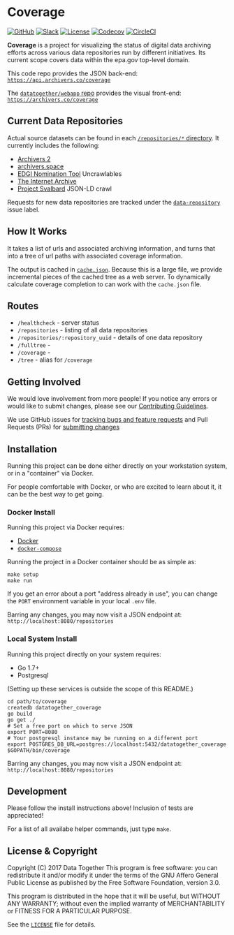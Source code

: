 # Coverage

[![GitHub](https://img.shields.io/badge/project-Data_Together-487b57.svg?style=flat-square)](http://github.com/datatogether)
[![Slack](https://img.shields.io/badge/slack-Archivers-b44e88.svg?style=flat-square)](https://archivers-slack.herokuapp.com/)
[![License](https://img.shields.io/github/license/datatogether/coverage.svg?style=flat-square)](./LICENSE)
[![Codecov](https://img.shields.io/codecov/c/github/datatogether/coverage.svg?style=flat-square)](https://codecov.io/gh/datatogether/coverage)
[![CircleCI](https://img.shields.io/circleci/project/github/datatogether/coverage.svg?style=flat-square)](https://circleci.com/gh/datatogether/coverage)

**Coverage** is a project for visualizing the status of digital data archiving efforts across various data repositories run by different initiatives. Its current scope covers data within the epa.gov top-level domain.

This code repo provides the JSON back-end: [`https://api.archivers.co/coverage`](https://api.archivers.co/coverage)

The [`datatogether/webapp` repo](https://github.com/datatogether/webapp) provides the visual front-end: [`https://archivers.co/coverage`](https://archivers.co/coverage)


## Current Data Repositories

Actual source datasets can be found in each [`/repositories/*` directory](/repositories). It currently includes the following:

  * [Archivers 2](https://alpha.archivers.space/)
  * [archivers.space](https://archivers.space/)
  * [EDGI Nomination Tool](https://chrome.google.com/webstore/detail/nominationtool/abjpihafglmijnkkoppbookfkkanklok?hl=en) Uncrawlables
  * [The Internet Archive](https://archive.org/)
  * [Project Svalbard](https://github.com/datproject/svalbard) JSON-LD crawl

Requests for new data repositories are tracked under the [`data-repository`](https://github.com/datatogether/coverage/labels/data-repository) issue label.


##  How It Works

It takes a list of urls and associated archiving information, and turns that into a tree of url paths with associated coverage information.

The output is cached in [`cache.json`](cache.json). Because this is a large file, we provide incremental pieces of the cached tree as a web server. To dynamically calculate coverage completion to can work with the `cache.json` file.


## Routes

* `/healthcheck` - server status
* `/repositories` - listing of all data repositories
* `/repositories/:repository_uuid` - details of one data repository
* `/fulltree` - 
* `/coverage` - 
* `/tree` - alias for `/coverage`


## Getting Involved

We would love involvement from more people! If you notice any errors or would like to submit changes, please see our [Contributing Guidelines](./github/CONTRIBUTING.md).

We use GitHub issues for [tracking bugs and feature requests](./issues) and Pull Requests (PRs) for [submitting changes](./pulls)


## Installation

Running this project can be done either directly on your workstation system, or in a "container" via Docker.

For people comfortable with Docker, or who are excited to learn about it, it can be the best way to get going.

### Docker Install

Running this project via Docker requires:

  * [Docker](https://docs.docker.com/engine/installation/)
  * [`docker-compose`](https://docs.docker.com/compose/install/)

Running the project in a Docker container should be as simple as:

```
make setup
make run
```

If you get an error about a port "address already in use", you can change the `PORT` environment variable in your local `.env` file.

Barring any changes, you may now visit a JSON endpoint at: `http://localhost:8080/repositories`

### Local System Install

Running this project directly on your system requires:

  * Go 1.7+
  * Postgresql

(Setting up these services is outside the scope of this README.)

```
cd path/to/coverage
createdb datatogether_coverage
go build
go get ./
# Set a free port on which to serve JSON
export PORT=8080
# Your postgresql instance may be running on a different port
export POSTGRES_DB_URL=postgres://localhost:5432/datatogether_coverage
$GOPATH/bin/coverage
```

Barring any changes, you may now visit a JSON endpoint at: `http://localhost:8080/repositories`



## Development

Please follow the install instructions above! Inclusion of tests are appreciated!

For a list of all availabe helper commands, just type `make`.


## License & Copyright

Copyright (C) 2017 Data Together
This program is free software: you can redistribute it and/or modify it under
the terms of the GNU Affero General Public License as published by the Free Software
Foundation, version 3.0.

This program is distributed in the hope that it will be useful, but WITHOUT ANY
WARRANTY; without even the implied warranty of MERCHANTABILITY or FITNESS FOR A
PARTICULAR PURPOSE.

See the [`LICENSE`](./LICENSE) file for details.
